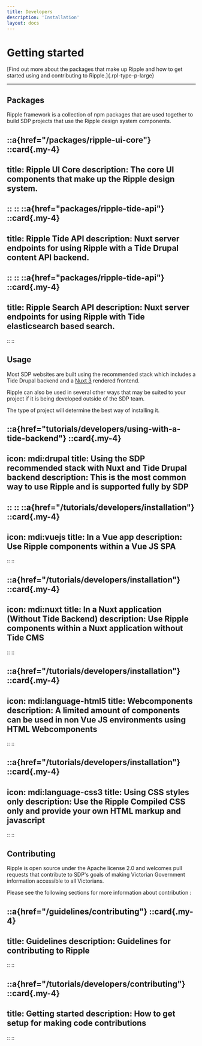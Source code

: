 ```yaml
---
title: Developers
description: 'Installation'
layout: docs
---
```


# Getting started

[Find out more about the packages that make up Ripple and how to get started using and contributing to Ripple.]{.rpl-type-p-large}

---

## Packages

Ripple framework is a collection of npm packages that are used together to build SDP projects that use the Ripple design system components. 


::a{href="/packages/ripple-ui-core"}
  ::card{.my-4}
  ---
  title: Ripple UI Core
  description: The core UI components that make up the Ripple design system.
  ---
  ::
::
::a{href="packages/ripple-tide-api"}
  ::card{.my-4}
  ---
  title: Ripple Tide API
  description: Nuxt server endpoints for using Ripple with a Tide Drupal content API backend.
  ---
  ::
::
::a{href="packages/ripple-tide-api"}
  ::card{.my-4}
  ---
  title: Ripple Search API
  description: Nuxt server endpoints for using Ripple with Tide elasticsearch based search.
  ---
  ::
::
## Usage

Most SDP websites are built using the recommended stack which includes a Tide Drupal backend and a [Nuxt 3](https://v3.nuxtjs.org/) rendered frontend.

Ripple can also be used in several other ways that may be suited to your project if it is being developed outside of the SDP team.

The type of project will determine the best way of installing it.

::a{href="tutorials/developers/using-with-a-tide-backend"}
  ::card{.my-4}
  ---
  icon: mdi:drupal
  title: Using the SDP recommended stack with Nuxt and Tide Drupal backend
  description: This is the most common way to use Ripple and is supported fully by SDP
  ---
  ::
::
::a{href="/tutorials/developers/installation"}
  ::card{.my-4}
  ---
  icon: mdi:vuejs
  title: In a Vue app
  description: Use Ripple components within a Vue JS SPA
  ---
  ::
::

::a{href="/tutorials/developers/installation"}
  ::card{.my-4}
  ---
  icon: mdi:nuxt
  title: In a Nuxt application (Without Tide Backend)
  description: Use Ripple components within a Nuxt application without Tide CMS
  ---
  ::
::

::a{href="/tutorials/developers/installation"}
  ::card{.my-4}
  ---
  icon: mdi:language-html5
  title: Webcomponents
  description: A limited amount of components can be used in non Vue JS environments using HTML Webcomponents
  ---
  ::
::

::a{href="/tutorials/developers/installation"}
  ::card{.my-4}
  ---
  icon: mdi:language-css3
  title: Using CSS styles only
  description: Use the Ripple Compiled CSS only and provide your own HTML markup and javascript
  ---
  ::
::

## Contributing

Ripple is open source under the Apache license 2.0 and welcomes pull requests that contribute to SDP's goals of making Victorian Government information accessible to all Victorians.

Please see the following sections for more information about contribution :

::a{href="/guidelines/contributing"}
  ::card{.my-4}
  ---
  title: Guidelines
  description: Guidelines for contributing to Ripple
  ---
  ::
::

::a{href="/tutorials/developers/contributing"}
  ::card{.my-4}
  ---
  title: Getting started
  description: How to get setup for making code contributions 
  ---
  ::
::


